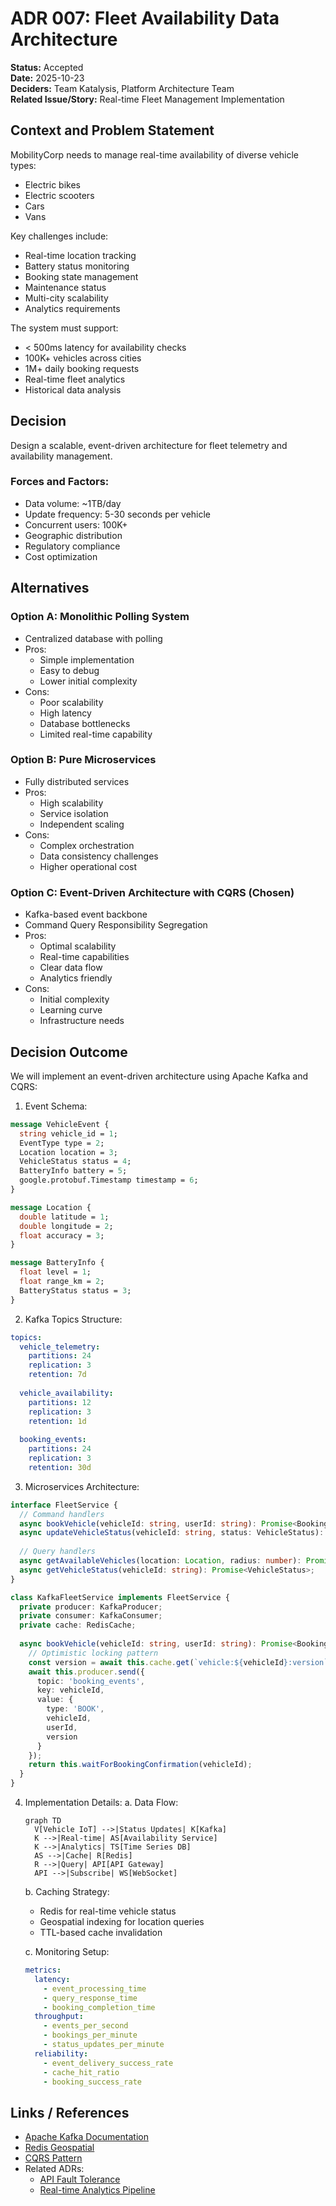 # ADR 007: Fleet Availability Data Architecture

**Status:** Accepted  
**Date:** 2025-10-23  
**Deciders:** Team Katalysis, Platform Architecture Team  
**Related Issue/Story:** Real-time Fleet Management Implementation

## Context and Problem Statement
MobilityCorp needs to manage real-time availability of diverse vehicle types:
- Electric bikes
- Electric scooters
- Cars
- Vans

Key challenges include:
- Real-time location tracking
- Battery status monitoring
- Booking state management
- Maintenance status
- Multi-city scalability
- Analytics requirements

The system must support:
- < 500ms latency for availability checks
- 100K+ vehicles across cities
- 1M+ daily booking requests
- Real-time fleet analytics
- Historical data analysis

## Decision
Design a scalable, event-driven architecture for fleet telemetry and availability management.

### Forces and Factors:
- Data volume: ~1TB/day
- Update frequency: 5-30 seconds per vehicle
- Concurrent users: 100K+
- Geographic distribution
- Regulatory compliance
- Cost optimization

## Alternatives

### Option A: Monolithic Polling System
- Centralized database with polling
- Pros:
  - Simple implementation
  - Easy to debug
  - Lower initial complexity
- Cons:
  - Poor scalability
  - High latency
  - Database bottlenecks
  - Limited real-time capability

### Option B: Pure Microservices
- Fully distributed services
- Pros:
  - High scalability
  - Service isolation
  - Independent scaling
- Cons:
  - Complex orchestration
  - Data consistency challenges
  - Higher operational cost

### Option C: Event-Driven Architecture with CQRS (Chosen)
- Kafka-based event backbone
- Command Query Responsibility Segregation
- Pros:
  - Optimal scalability
  - Real-time capabilities
  - Clear data flow
  - Analytics friendly
- Cons:
  - Initial complexity
  - Learning curve
  - Infrastructure needs

## Decision Outcome
We will implement an event-driven architecture using Apache Kafka and CQRS:

1. Event Schema:
```protobuf
message VehicleEvent {
  string vehicle_id = 1;
  EventType type = 2;
  Location location = 3;
  VehicleStatus status = 4;
  BatteryInfo battery = 5;
  google.protobuf.Timestamp timestamp = 6;
}

message Location {
  double latitude = 1;
  double longitude = 2;
  float accuracy = 3;
}

message BatteryInfo {
  float level = 1;
  float range_km = 2;
  BatteryStatus status = 3;
}
```

2. Kafka Topics Structure:
```yaml
topics:
  vehicle_telemetry:
    partitions: 24
    replication: 3
    retention: 7d
    
  vehicle_availability:
    partitions: 12
    replication: 3
    retention: 1d
    
  booking_events:
    partitions: 24
    replication: 3
    retention: 30d
```

3. Microservices Architecture:
```typescript
interface FleetService {
  // Command handlers
  async bookVehicle(vehicleId: string, userId: string): Promise<Booking>;
  async updateVehicleStatus(vehicleId: string, status: VehicleStatus): Promise<void>;
  
  // Query handlers
  async getAvailableVehicles(location: Location, radius: number): Promise<Vehicle[]>;
  async getVehicleStatus(vehicleId: string): Promise<VehicleStatus>;
}

class KafkaFleetService implements FleetService {
  private producer: KafkaProducer;
  private consumer: KafkaConsumer;
  private cache: RedisCache;
  
  async bookVehicle(vehicleId: string, userId: string): Promise<Booking> {
    // Optimistic locking pattern
    const version = await this.cache.get(`vehicle:${vehicleId}:version`);
    await this.producer.send({
      topic: 'booking_events',
      key: vehicleId,
      value: {
        type: 'BOOK',
        vehicleId,
        userId,
        version
      }
    });
    return this.waitForBookingConfirmation(vehicleId);
  }
}
```

4. Implementation Details:
   a. Data Flow:
      ```mermaid
      graph TD
        V[Vehicle IoT] -->|Status Updates| K[Kafka]
        K -->|Real-time| AS[Availability Service]
        K -->|Analytics| TS[Time Series DB]
        AS -->|Cache| R[Redis]
        R -->|Query| API[API Gateway]
        API -->|Subscribe| WS[WebSocket]
      ```

   b. Caching Strategy:
      - Redis for real-time vehicle status
      - Geospatial indexing for location queries
      - TTL-based cache invalidation

   c. Monitoring Setup:
      ```yaml
      metrics:
        latency:
          - event_processing_time
          - query_response_time
          - booking_completion_time
        throughput:
          - events_per_second
          - bookings_per_minute
          - status_updates_per_minute
        reliability:
          - event_delivery_success_rate
          - cache_hit_ratio
          - booking_success_rate
      ```

## Links / References
- [Apache Kafka Documentation](https://kafka.apache.org/documentation/)
- [Redis Geospatial](https://redis.io/commands/geosearch)
- [CQRS Pattern](https://martinfowler.com/bliki/CQRS.html)
- Related ADRs:
  - [API Fault Tolerance](006-api-fault-tolerance.md)
  - [Real-time Analytics Pipeline](003-realtime-pipeline.md)